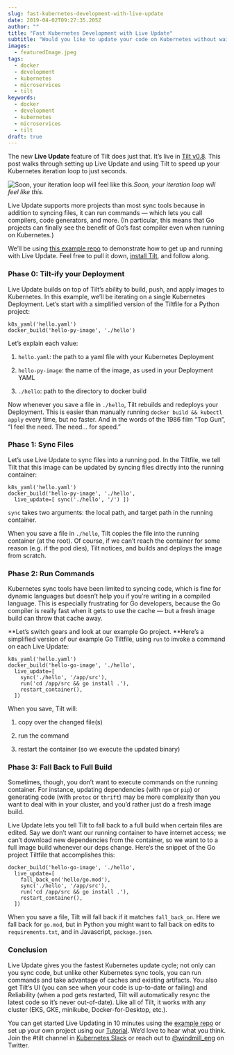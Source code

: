 ```yaml
---
slug: fast-kubernetes-development-with-live-update
date: 2019-04-02T09:27:35.205Z
author: ""
title: "Fast Kubernetes Development with Live Update"
subtitle: "Would you like to update your code on Kubernetes without waiting for a Docker build each time you change a file?"
images:
  - featuredImage.jpeg
tags:
  - docker
  - development
  - kubernetes
  - microservices
  - tilt
keywords:
  - docker
  - development
  - kubernetes
  - microservices
  - tilt
draft: true
---
```


The new **Live Update** feature of Tilt does just that. It’s live in [Tilt v0.8](https://github.com/windmilleng/tilt/releases). This post walks through setting up Live Update and using Tilt to speed up your Kubernetes iteration loop to just seconds.

![Soon, your iteration loop will feel like this.](/assets/images/fast-kubernetes-development-with-live-update/featuredImage.jpeg)*Soon, your iteration loop will feel like this.*

Live Update supports more projects than most sync tools because in addition to syncing files, it can run commands — which lets you call compilers, code generators, and more. (In particular, this means that Go projects can finally see the benefit of Go’s fast compiler even when running on Kubernetes.)

We’ll be using [this example repo](https://github.com/windmilleng/live_update/) to demonstrate how to get up and running with Live Update. Feel free to pull it down, [install Tilt](https://docs.tilt.dev/install.html), and follow along.

### Phase 0: Tilt-ify your Deployment

Live Update builds on top of Tilt’s ability to build, push, and apply images to Kubernetes. In this example, we’ll be iterating on a single Kubernetes Deployment. Let’s start with a simplified version of the Tiltfile for a Python project:

```
k8s_yaml('hello.yaml')
docker_build('hello-py-image', './hello')
```


Let’s explain each value:

1. `hello.yaml`: the path to a yaml file with your Kubernetes Deployment

1. `hello-py-image`: the name of the image, as used in your Deployment YAML

1. `./hello`: path to the directory to docker build

Now whenever you save a file in `./hello`, Tilt rebuilds and redeploys your Deployment. This is easier than manually running `docker build && kubectl apply` every time, but no faster. And in the words of the 1986 film “Top Gun”, “I feel the need. The need… for speed.”

### Phase 1: Sync Files

Let’s use Live Update to sync files into a running pod. In the Tiltfile, we tell Tilt that this image can be updated by syncing files directly into the running container:

```
k8s_yaml('hello.yaml')
docker_build('hello-py-image', './hello',
  live_update=[ sync('./hello', '/') ])
```


`sync` takes two arguments: the local path, and target path in the running container.

When you save a file in `./hello`, Tilt copies the file into the running container (at the root). Of course, if we can’t reach the container for some reason (e.g. if the pod dies), Tilt notices, and builds and deploys the image from scratch.

### Phase 2: Run Commands

Kubernetes sync tools have been limited to syncing code, which is fine for dynamic languages but doesn’t help you if you’re writing in a compiled language. This is especially frustrating for Go developers, because the Go compiler is really fast when it gets to use the cache — but a fresh image build can throw that cache away.

**Let’s switch gears and look at our example Go project. **Here’s a simplified version of our example Go Tiltfile, using `run` to invoke a command on each Live Update:

```
k8s_yaml('hello.yaml')
docker_build('hello-go-image', './hello',
  live_update=[
    sync('./hello', '/app/src'),
    run('cd /app/src && go install .'),
    restart_container(),
  ])
```


When you save, Tilt will:

1. copy over the changed file(s)

1. run the command

1. restart the container (so we execute the updated binary)

### Phase 3: Fall Back to Full Build

Sometimes, though, you don’t want to execute commands on the running container. For instance, updating dependencies (with `npm` or `pip`) or generating code (with `protoc` or `thrift`) may be more complexity than you want to deal with in your cluster, and you’d rather just do a fresh image build.

Live Update lets you tell Tilt to fall back to a full build when certain files are edited. Say we don’t want our running container to have internet access; we can’t download new dependencies from the container, so we want to to a full image build whenever our deps change. Here’s the snippet of the Go project Tiltfile that accomplishes this:

```
docker_build('hello-go-image', './hello',
  live_update=[
    fall_back_on('hello/go.mod'),
    sync('./hello', '/app/src'),
    run('cd /app/src && go install .'),
    restart_container(),
  ])
```


When you save a file, Tilt will fall back if it matches `fall_back_on`. Here we fall back for `go.mod`, but in Python you might want to fall back on edits to `requirements.txt`, and in Javascript, `package.json`.

### Conclusion

Live Update gives you the fastest Kubernetes update cycle; not only can you sync code, but unlike other Kubernetes sync tools, you can run commands and take advantage of caches and existing artifacts. You also get Tilt’s UI (you can see when your code is up-to-date or failing) and Reliability (when a pod gets restarted, Tilt will automatically resync the latest code so it’s never out-of-date). Like all of Tilt, it works with any cluster (EKS, GKE, minikube, Docker-for-Desktop, etc.).

You can get started Live Updating in 10 minutes using the [example repo](https://github.com/windmilleng/live_update/tree/dbentley/initial) or set up your own project using our [Tutorial](https://docs.tilt.dev/tutorial.html). We’d love to hear what you think. Join the #tilt channel in [Kubernetes Slack](http://slack.k8s.io/) or reach out to [@windmill_eng](https://twitter.com/windmill_eng) on Twitter.
